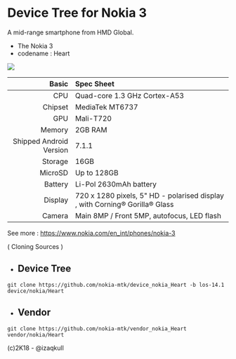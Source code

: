 Device Tree for Nokia 3
===========================================
A mid-range smartphone from HMD Global.

- The Nokia 3
- codename : Heart

<img src="https://raw.githubusercontent.com/nokia-mtk/device_nokia_Heart/assert/nokia-3.jpg" />

Basic   | Spec Sheet
-------:|:-------------------------
CPU     | Quad-core 1.3 GHz Cortex-A53
Chipset | MediaTek MT6737
GPU     | Mali-T720
Memory  | 2GB RAM
Shipped Android Version | 7.1.1
Storage | 16GB
MicroSD | Up to 128GB
Battery | Li-Pol 2630mAh battery
Display | 720 x 1280 pixels, 5" HD - polarised display , with Corning® Gorilla® Glass
Camera  | Main 8MP / Front 5MP, autofocus, LED flash

See more : https://www.nokia.com/en_int/phones/nokia-3

 ( Cloning Sources )

* Device Tree
  -------------
```git clone https://github.com/nokia-mtk/device_nokia_Heart -b los-14.1 device/nokia/Heart ```

* Vendor 
  --------
```git clone https://github.com/nokia-mtk/vendor_nokia_Heart vendor/nokia/Heart ```

(c)2K18 - @izaqkull

